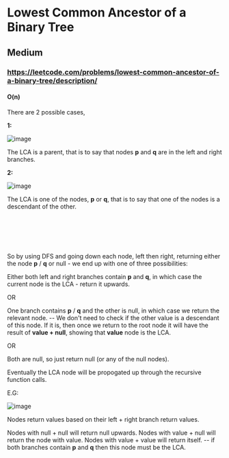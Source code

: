 # Lowest Common Ancestor of a Binary Tree
## Medium
### https://leetcode.com/problems/lowest-common-ancestor-of-a-binary-tree/description/
#### O(n)


There are 2 possible cases,

**1:**  

![image](https://github.com/user-attachments/assets/b37ee7f8-e24b-4857-81ee-065485f8070f)

The LCA is a parent,
  that is to say that nodes **p** and **q** are in the left and right branches.



**2:**  

![image](https://github.com/user-attachments/assets/43399fca-5fb8-41dd-affa-c19d1739cf99)

The LCA is one of the nodes, **p** or **q**,
  that is to say that one of the nodes is a descendant of the other.  

\
\
\
\
\
So by using DFS and going down each node, left then right, returning either the node **p** / **q** or null - we end up with one of three possibilities:

Either both left and right branches contain **p** and **q**, in which case the current node is the LCA - return it upwards.

OR

One branch contains **p** / **q** and the other is null, in which case we return the relevant node.
-- We don't need to check if the other value is a descendant of this node. If it is, then once we return to the root node it will have the result of **value + null**, showing that **value** node is the LCA.

OR

Both are null, so just return null (or any of the null nodes).

Eventually the LCA node will be propogated up through the recursive function calls.


E.G:

![image](https://github.com/user-attachments/assets/41402a5b-b11d-47fa-9642-8f4786821a49)

Nodes return values based on their left + right branch return values.

Nodes with  null + null will return null upwards.
Nodes with value + null will return the node with value. 
Nodes with value + value will return itself. -- if both branches contain **p** and **q** then this node must be the LCA.
